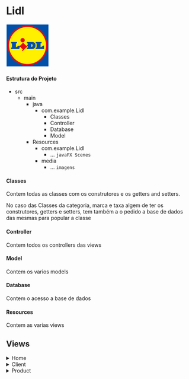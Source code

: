# Lidl

![Lidl](/media/brand__default.png)

#### Estrutura do Projeto

* src
    * main
        * java
            * com.example.Lidl
                * Classes
                * Controller
                * Database
                * Model
        * Resources
            * com.example.Lidl
                * ... `javaFX Scenes`
            * media
                * ... `imagens`

#### Classes

Contem todas as classes com os construtores e os getters and setters.

No caso das Classes da categoria, marca e taxa algem de ter os construtores, getters e setters, tem também a o pedido a
base de dados das mesmas para popular a classe

#### Controller

Contem todos os controllers das views

#### Model

Contem os varios models

#### Database

Contem o acesso a base de dados

#### Resources

Contem as varias views

## Views

<!-- Scenes -->
<details>
  <summary>Home</summary>
<div align="center">

![Home](/media/home2.png)

</div>
<ol>
    <li>
      <span>Tabela onde irão aparecer os produtos adicionados a compra</span>
    </li>
    <li>
      <span>Botões para indicar a quanditdade do produto</span>
    </li>
    <li>
        <span>Custo Total da compra</span>
    </li>
    <li>
        <span>Caixa de texto só editable pelos botões que indicam a quantidade de produtos(2)</span>
    </li>
    <li>
        <span>Caixa de Texto para ser inserido o numero de cliente</span>
    </li>
    <li>
        <span>Botão para finilizar a compra</span>
    </li>
    <li>
        <span>Botão para apagar produto da lista adicionados a compra(1)</span>    
    </li>
    <li>
        <span>Botões criados dinamicamente baseado nas categorias que existem na base de dados</span>
    </li>
    <li>
        <span>Botões criados dinamicamente baseado nos produtos que existem na base de dados.</span></br>
        <span>Só apresenda os produtos após ter sido clicado numa categoria e so aparece os produtos relacionados a essa categoria</span>
    </li>
  </ol>
</details>
<details>
  <summary>Client</summary>
<div align="center">

![Client](/media/client2.png)

</div>
<ol>
    <li>
      <span>Botão para criar novo cliente</span>
    </li>
    <li>
      <span>Caixa de texto para indicar o numero de cliente para pesquisar faturas baseados no mesmo</span>
    </li>
    <li>
        <span>Apos indicar o numero de cliente ele apresenta a quantidade de pontos acumulada</span>
    </li>
    <li>
        <span>Tabela onde irão ser apresentados todas as faturas ou as faturas do cliente caso tenha indicado em **2** </span>
    </li>
    <li>
        <span>Tabela onde irão ser apresentados os produtos da fatura selecionada</span>
    </li>
  </ol>
</details>
<details>
  <summary>Product</summary>
<div align="center">

![Product](/media/produto2.png)

</div>
<ol>
    <li>
      <span>Botão para fazer refresh a lista de produtos na base de dados</span>
    </li>
    <li>
      <span>Botão para adicionar novo produto a base de dados</span>
    </li>
    <li>
        <span>Botão para eliminar um produto da base de dados</span>
    </li>
    <li>
        <span>Botão para atualizar produto selecionado na tabela(5)</span>
    </li>
    <li>
        <span>Tabela onde serão aparesentados todos os produtos na base de dados</span>
    </li>
  </ol>
</details>